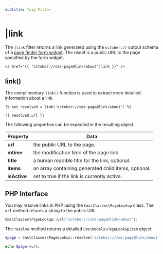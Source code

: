 ```yaml
---
subtitle: Twig Filter
---
```

# |link

The `|link` filter returns a link generated using the `october://` output schema of a [page finder form widget](../../element/form/widget-pagefinder.md). The result is a public URL to the page specified by the form widget.

```twig
<a href="{{ 'october://cms-page@link/about'|link }}" />
```

## link()

The complimentary `link()` function is used to extract more detailed information about a link.

```twig
{% set resolved = link('october://cms-page@link/about') %}

{{ resolved.url }}
```

The following properties can be expected in the resulting object.

Property | Data
------------- | -------------
**url** | the public URL to the page.
**mtime** | the modification time of the page link.
**title** | a human readible title for the link, optional.
**items** | an array containing generated child items, optional.
**isActive** | set to true if the link is currently active.

## PHP Interface

You may resolve links in PHP using the `Cms\Classes\PageLookup` class. The `url` method returns a string to the public URL.

```php
Cms\Classes\PageLookup::url('october://cms-page@link/about');
```

The `resolve` method returns a detailed `Cms\Models\PageLookupItem` object.

```php
$page = Cms\Classes\PageLookup::resolve('october://cms-page@link/about');

echo $page->url;
```
